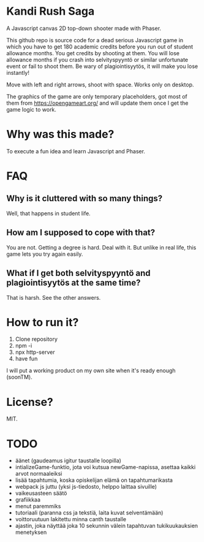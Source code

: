 # Kandi Rush Saga

A Javascript canvas 2D top-down shooter made with Phaser.

This github repo is source code for a dead serious Javascript game in which you have to get 180 academic credits before you run out of student allowance months. You get credits by shooting at them. You will lose allowance months if you crash into selvityspyyntö or similar unfortunate event or fail to shoot them. Be wary of plagiointisyytös, it will make you lose instantly!

Move with left and right arrows, shoot with space. Works only on desktop.

The graphics of the game are only temporary placeholders, got most of them from https://opengameart.org/ and will update them once I get the game logic to work.

# Why was this made?

To execute a fun idea and learn Javascript and Phaser.

# FAQ

## Why is it cluttered with so many things?

Well, that happens in student life.

## How am I supposed to cope with that?

You are not. Getting a degree is hard. Deal with it. But unlike in real life, this game lets you try again easily.

## What if I get both selvityspyyntö and plagiointisyytös at the same time?

That is harsh. See the other answers.

# How to run it?

1. Clone repository
2. npm -i
3. npx http-server
4. have fun

I will put a working product on my own site when it's ready enough (soonTM).

# License?

MIT.

# TODO

- äänet (gaudeamus igitur taustalle loopilla)
- intializeGame-funktio, jota voi kutsua newGame-napissa, asettaa kaikki arvot normaaleiksi
- lisää tapahtumia, koska opiskelijan elämä on tapahtumarikasta
- webpack js juttu (yksi js-tiedosto, helppo laittaa sivuille)
- vaikeusasteen säätö
- grafiikkaa
- menut paremmiks
- tutoriaali (paranna css ja tekstiä, laita kuvat selventämään)
- voittoruutuun lakitettu minna canth taustalle
- ajastin, joka näyttää joka 10 sekunnin välein tapahtuvan tukikuukauksien menetyksen
